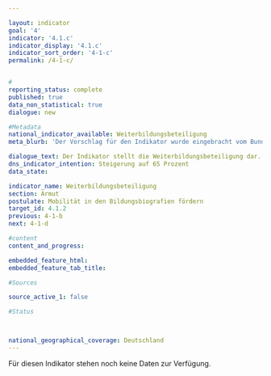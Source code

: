 ```yaml
---

layout: indicator        
goal: '4'        
indicator: '4.1.c'        
indicator_display: '4.1.c'        
indicator_sort_order: '4-1-c'        
permalink: /4-1-c/        


#
reporting_status: complete        
published: true        
data_non_statistical: true        
dialogue: new

#Metadata        
national_indicator_available: Weiterbildungsbeteiligung     
meta_blurb: 'Der Vorschlag für den Indikator wurde eingebracht vom Bundeskanzleramt.'

dialogue_text: Der Indikator stellt die Weiterbildungsbeteiligung dar.
dns_indicator_intention: Steigerung auf 65 Prozent
data_state:       

indicator_name: Weiterbildungsbeteiligung        
section: Armut        
postulate: Mobilität in den Bildungsbiografien fördern      
target_id: 4.1.2        
previous: 4-1-b       
next: 4-1-d       

#content         
content_and_progress:        

embedded_feature_html:
embedded_feature_tab_title:        

#Sources        

source_active_1: false

#Status        



national_geographical_coverage: Deutschland               
---
```

Für diesen Indikator stehen noch keine Daten zur Verfügung.
